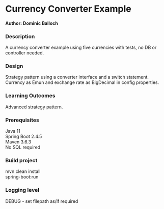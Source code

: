 <h1>Currency Converter Example</h1>
<h4>Author: Dominic Balloch</h4>

<h3>Description</h3>
A currency converter example using five currencies with tests, no DB or controller needed.

<h3>Design</h3>
Strategy pattern using a converter interface and a switch statement.
<br/>Currency as Emun and exchange rate as BigDecimal in config properties.

<h3>Learning Outcomes</h3>
Advanced strategy pattern.

<h3>Prerequisites</h3>
Java 11
<br/> Spring Boot 2.4.5
<br/>Maven 3.6.3
<br/>No SQL required

<h3>Build project</h3>
mvn clean install
<br/>spring-boot:run

<h3>Logging level</h3>
DEBUG - set filepath as/if required